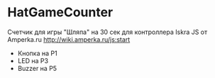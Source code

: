 # HatGameCounter

Счетчик для игры "Шляпа" на 30 сек для контроллера Iskra JS от Amperka.ru
http://wiki.amperka.ru/js:start

* Кнопка на P1
* LED на P3
* Buzzer на P5
